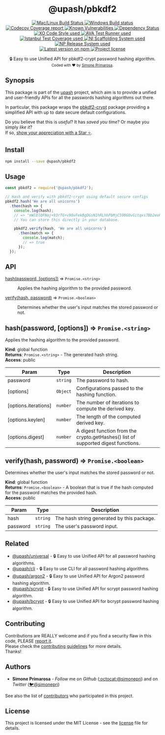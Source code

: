 <h1 align="center">
  <b>@upash/pbkdf2</b>
</h1>
<p align="center">
  <!-- CI - TravisCI -->
  <a href="https://travis-ci.org/simonepri/upash-pbkdf2">
    <img src="https://img.shields.io/travis/simonepri/upash-pbkdf2/master.svg?label=MacOS%20%26%20Linux" alt="Mac/Linux Build Status" />
  </a>
  <!-- CI - AppVeyor -->
  <a href="https://ci.appveyor.com/project/simonepri/upash-pbkdf2">
    <img src="https://img.shields.io/appveyor/ci/simonepri/upash-pbkdf2/master.svg?label=Windows" alt="Windows Build status" />
  </a>
  <!-- Coverage - Codecov -->
  <a href="https://codecov.io/gh/simonepri/upash-pbkdf2">
    <img src="https://img.shields.io/codecov/c/github/simonepri/upash-pbkdf2/master.svg" alt="Codecov Coverage report" />
  </a>
  <!-- DM - Snyk -->
  <a href="https://snyk.io/test/github/simonepri/upash-pbkdf2?targetFile=package.json">
    <img src="https://snyk.io/test/github/simonepri/upash-pbkdf2/badge.svg?targetFile=package.json" alt="Known Vulnerabilities" />
  </a>
  <!-- DM - David -->
  <a href="https://david-dm.org/simonepri/upash-pbkdf2">
    <img src="https://david-dm.org/simonepri/upash-pbkdf2/status.svg" alt="Dependency Status" />
  </a>

  <br/>

  <!-- Code Style - XO-Prettier -->
  <a href="https://github.com/xojs/xo">
    <img src="https://img.shields.io/badge/code_style-XO+Prettier-5ed9c7.svg" alt="XO Code Style used" />
  </a>
  <!-- Test Runner - AVA -->
  <a href="https://github.com/avajs/ava">
    <img src="https://img.shields.io/badge/test_runner-AVA-fb3170.svg" alt="AVA Test Runner used" />
  </a>
  <!-- Test Coverage - Istanbul -->
  <a href="https://github.com/istanbuljs/nyc">
    <img src="https://img.shields.io/badge/test_coverage-NYC-fec606.svg" alt="Istanbul Test Coverage used" />
  </a>
  <!-- Init - ni -->
  <a href="https://github.com/simonepri/ni">
    <img src="https://img.shields.io/badge/initialized_with-ni-e74c3c.svg" alt="NI Scaffolding System used" />
  </a>
  <!-- Release - np -->
  <a href="https://github.com/sindresorhus/np">
    <img src="https://img.shields.io/badge/released_with-np-6c8784.svg" alt="NP Release System used" />
  </a>

  <br/>

  <!-- Version - npm -->
  <a href="https://www.npmjs.com/package/upash-pbkdf2">
    <img src="https://img.shields.io/npm/v/upash-pbkdf2.svg" alt="Latest version on npm" />
  </a>
  <!-- License - MIT -->
  <a href="https://github.com/simonepri/upash-pbkdf2/tree/master/license">
    <img src="https://img.shields.io/github/license/simonepri/upash-pbkdf2.svg" alt="Project license" />
  </a>
</p>
<p align="center">
  🔒 Easy to use Unified API for pbkdf2-crypt password hashing algorithm.

  <br/>

  <sub>
    Coded with ❤️ by <a href="#authors">Simone Primarosa</a>.
  </sub>
</p>

## Synopsis
This package is part of the [upash][upash] project,
which aim is to provide a unified and user-friendly APIs for all the passwords
hashing algorithms out there.  

In particular, this package wraps the [pbkdf2-crypt][npm:pbkdf2-crypt]
package providing a simplified API with up to date secure default configurations.

Do you believe that this is *useful*?
It has *saved you time*?
Or maybe you simply *like it*?  
If so, [show your appreciation with a Star ⭐️][start].

## Install
```bash
npm install --save @upash/pbkdf2
```

## Usage
```js
const pbkdf2 = require('@upash/pbkdf2');

// Hash and verify with pbkdf2-crypt using default secure configs
pbkdf2.hash('We are all unicorns')
  .then(hash => {
    console.log(hash);
    // => "mWlElQFNoj+93rTG+v90vFekBgDGsN1hRLhhPbMjC598GOvGitqxs7Bb2eoPU6ZB54zLYdllfg08FZRTZeL9bg==,zRkZt6xXoVQuyFVuXvrIWf0DqeT0Ac2ex8tkbYVKWYoCGQETCxmMs+tkPCzkaqZjnSzvMGO7ncPooyeKQwb8Og==,10000,64,sha256"
    // You can store this directly in your database.

    pbkdf2.verify(hash, 'We are all unicorns')
      .then(match => {
        console.log(match);
        // => true
      });
  });
```

## API
<dl>
<dt><a href="#hash">hash(password, [options])</a> ⇒ <code>Promise.&lt;string&gt;</code></dt>
<dd><p>Applies the hashing algorithm to the provided password.</p>
</dd>
<dt><a href="#verify">verify(hash, password)</a> ⇒ <code>Promise.&lt;boolean&gt;</code></dt>
<dd><p>Determines whether the user&#39;s input matches the stored password or not.</p>
</dd>
</dl>

<a name="hash"></a>

## hash(password, [options]) ⇒ <code>Promise.&lt;string&gt;</code>
Applies the hashing algorithm to the provided password.

**Kind**: global function  
**Returns**: <code>Promise.&lt;string&gt;</code> - The generated hash string.  
**Access**: public  

| Param | Type | Description |
| --- | --- | --- |
| password | <code>string</code> | The password to hash. |
| [options] | <code>Object</code> | Configurations passed to the hashing function. |
| [options.iterations] | <code>number</code> | The number of iterations to compute the derived key. |
| [options.keylen] | <code>number</code> | The length of the computed derived key. |
| [options.digest] | <code>number</code> | A digest function from the crypto.getHashes() list of supported digest functions. |

<a name="verify"></a>

## verify(hash, password) ⇒ <code>Promise.&lt;boolean&gt;</code>
Determines whether the user's input matches the stored password or not.

**Kind**: global function  
**Returns**: <code>Promise.&lt;boolean&gt;</code> - A boolean that is true if the hash computed for
the password matches the provided hash.  
**Access**: public  

| Param | Type | Description |
| --- | --- | --- |
| hash | <code>string</code> | The hash string generated by this package. |
| password | <code>string</code> | The user's password input. |


## Related
- [@upash/universal][universal] -
🔒 Easy to use Unified API for all password hashing algorithms.
- [@upash/cli][cli] -
🔒 Easy to use CLI for all password hashing algorithms.
- [@upash/argon2][argon2] -
🔒 Easy to use Unified API for Argon2 password hashing algorithm.
- [@upash/scrypt][scrypt] -
🔒 Easy to use Unified API for scrypt password hashing algorithm.
- [@upash/bcrypt][bcrypt] -
🔒 Easy to use Unified API for bcrypt password hashing algorithm.

## Contributing
Contributions are REALLY welcome and if you find a security flaw in this code,
PLEASE [report it][new issue].  
Please check the [contributing guidelines][contributing] for more details.  
Thanks!

## Authors
- **Simone Primarosa** - *Follow* me on
*Github* ([:octocat:@simonepri][github:simonepri]) and on 
*Twitter* ([🐦@simonepri][twitter:simonepri])

See also the list of [contributors][contributors] who participated in this project.

## License
This project is licensed under the MIT License - see the [license][license] file for details.

<!-- Links -->
[upash]: https://github.com/simonepri/upash-pbkdf2

[start]: https://github.com/simonepri/upash-pbkdf2#start-of-content
[new issue]: https://github.com/simonepri/upash-pbkdf2/issues/new
[contributors]: https://github.com/simonepri/upash-pbkdf2/contributors

[license]: https://github.com/simonepri/upash-pbkdf2/tree/master/license
[contributing]: https://github.com/simonepri/upash-pbkdf2/tree/master/.github/contributing.md

[universal]: https://github.com/simonepri/upash-universal
[cli]: https://github.com/simonepri/upash-cli
[argon2]: https://github.com/simonepri/upash-argon2
[scrypt]: https://github.com/simonepri/upash-scrypt
[bcrypt]: https://github.com/simonepri/upash-bcrypt

[npm:pbkdf2-crypt]: https://www.npmjs.com/package/pbkdf2-crypt

[github:simonepri]: https://github.com/simonepri
[twitter:simonepri]: http://twitter.com/intent/user?screen_name=simoneprimarosa

